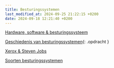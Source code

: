 ```yaml
---
title: Besturingssystemen
last_modified_at: 2024-09-25 21:22:15 +0200
date: 2024-09-18 12:21:40 +0200
---
```


[Hardware, software & besturingssysteem](Hardware-software-besturingssysteem)

[Geschiedenis van besturingssystemen](Geschiedenis-van-besturingssystemen){: .opdracht }

[Xerox & Steven Jobs](Xerox-en-steve-jobs)

[Soorten besturingssystemen](Soorten-besturingssystemen)
